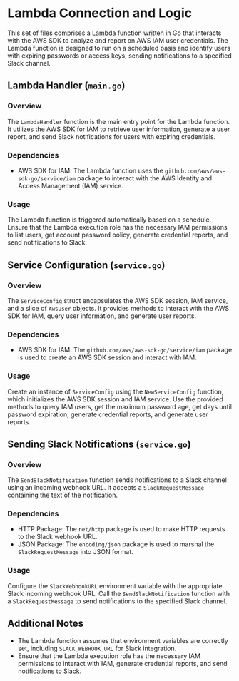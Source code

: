 # Lambda Connection and Logic

This set of files comprises a Lambda function written in Go that interacts with the AWS SDK to analyze and report on AWS IAM user credentials. The Lambda function is designed to run on a scheduled basis and identify users with expiring passwords or access keys, sending notifications to a specified Slack channel.

## Lambda Handler (`main.go`)

### Overview

The `LambdaHandler` function is the main entry point for the Lambda function. It utilizes the AWS SDK for IAM to retrieve user information, generate a user report, and send Slack notifications for users with expiring credentials.

### Dependencies

- AWS SDK for IAM: The Lambda function uses the `github.com/aws/aws-sdk-go/service/iam` package to interact with the AWS Identity and Access Management (IAM) service.

### Usage

The Lambda function is triggered automatically based on a schedule. Ensure that the Lambda execution role has the necessary IAM permissions to list users, get account password policy, generate credential reports, and send notifications to Slack.

## Service Configuration (`service.go`)

### Overview

The `ServiceConfig` struct encapsulates the AWS SDK session, IAM service, and a slice of `AwsUser` objects. It provides methods to interact with the AWS SDK for IAM, query user information, and generate user reports.

### Dependencies

- AWS SDK for IAM: The `github.com/aws/aws-sdk-go/service/iam` package is used to create an AWS SDK session and interact with IAM.

### Usage

Create an instance of `ServiceConfig` using the `NewServiceConfig` function, which initializes the AWS SDK session and IAM service. Use the provided methods to query IAM users, get the maximum password age, get days until password expiration, generate credential reports, and generate user reports.

## Sending Slack Notifications (`service.go`)

### Overview

The `SendSlackNotification` function sends notifications to a Slack channel using an incoming webhook URL. It accepts a `SlackRequestMessage` containing the text of the notification.

### Dependencies

- HTTP Package: The `net/http` package is used to make HTTP requests to the Slack webhook URL.
- JSON Package: The `encoding/json` package is used to marshal the `SlackRequestMessage` into JSON format.

### Usage

Configure the `SlackWebhookURL` environment variable with the appropriate Slack incoming webhook URL. Call the `SendSlackNotification` function with a `SlackRequestMessage` to send notifications to the specified Slack channel.

## Additional Notes

- The Lambda function assumes that environment variables are correctly set, including `SLACK_WEBHOOK_URL` for Slack integration.
- Ensure that the Lambda execution role has the necessary IAM permissions to interact with IAM, generate credential reports, and send notifications to Slack.
